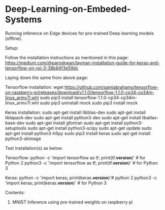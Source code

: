 # Deep-Learning-on-Embeded-Systems
Running inference on Edge devices for pre-trained Deep learning models (offline).

Setup:

Follow the installation instructions as mentioned in this page:
https://medium.com/@paroskwan/layman-installation-guide-for-keras-and-tensorflow-on-rpi-3-38b84f3e59dc

Laying down the same from above page:

Tensorflow installation:
wget https://github.com/samjabrahams/tensorflow-on-raspberry-pi/releases/download/v1.1.0/tensorflow-1.1.0-cp34-cp34m-linux_armv7l.whl
sudo pip3 install tensorflow-1.1.0-cp34-cp34m-linux_armv7l.whl
sudo pip3 uninstall mock
sudo pip3 install mock

Keras installation:
sudo apt-get install libblas-dev
sudo apt-get install liblapack-dev
sudo apt-get install python3-dev 
sudo apt-get install libatlas-base-dev
sudo apt-get install gfortran
sudo apt-get install python3-setuptools
sudo apt-get install python3-scipy
sudo apt-get update
sudo apt-get install python3-h5py
sudo pip3 install keras 
sudo apt-get install python3-skimage


Test installation(s) as below:

Tensorflow:
python -c 'import tensorflow as tf; print(tf.__version__)'  # for Python 2
python3 -c 'import tensorflow as tf; print(tf.__version__)'  # for Python 3

Keras:
python -c 'import keras; print(keras.__version__)'# python 2
python3 -c 'import keras; print(keras.__version__)'  # for Python 3


Contents:
1. MNIST Inference using pre-trained weights on raspberry pi
